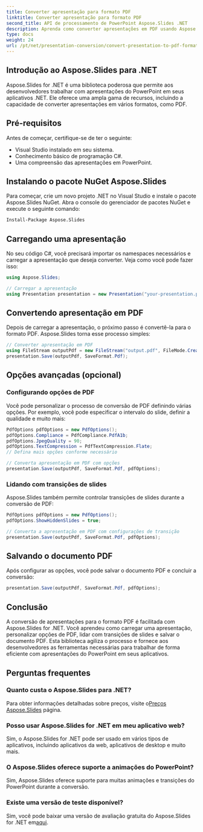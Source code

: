 ```yaml
---
title: Converter apresentação para formato PDF
linktitle: Converter apresentação para formato PDF
second_title: API de processamento de PowerPoint Aspose.Slides .NET
description: Aprenda como converter apresentações em PDF usando Aspose.Slides for .NET. Guia passo a passo com código-fonte. Conversão eficiente e eficaz.
type: docs
weight: 24
url: /pt/net/presentation-conversion/convert-presentation-to-pdf-format/
---
```


## Introdução ao Aspose.Slides para .NET

Aspose.Slides for .NET é uma biblioteca poderosa que permite aos desenvolvedores trabalhar com apresentações do PowerPoint em seus aplicativos .NET. Ele oferece uma ampla gama de recursos, incluindo a capacidade de converter apresentações em vários formatos, como PDF.

## Pré-requisitos

Antes de começar, certifique-se de ter o seguinte:

- Visual Studio instalado em seu sistema.
- Conhecimento básico de programação C#.
- Uma compreensão das apresentações em PowerPoint.

## Instalando o pacote NuGet Aspose.Slides

Para começar, crie um novo projeto .NET no Visual Studio e instale o pacote Aspose.Slides NuGet. Abra o console do gerenciador de pacotes NuGet e execute o seguinte comando:

```bash
Install-Package Aspose.Slides
```

## Carregando uma apresentação

No seu código C#, você precisará importar os namespaces necessários e carregar a apresentação que deseja converter. Veja como você pode fazer isso:

```csharp
using Aspose.Slides;

// Carregar a apresentação
using Presentation presentation = new Presentation("your-presentation.pptx");
```

## Convertendo apresentação em PDF

Depois de carregar a apresentação, o próximo passo é convertê-la para o formato PDF. Aspose.Slides torna esse processo simples:

```csharp
// Converter apresentação em PDF
using FileStream outputPdf = new FileStream("output.pdf", FileMode.Create);
presentation.Save(outputPdf, SaveFormat.Pdf);
```

## Opções avançadas (opcional)

### Configurando opções de PDF

Você pode personalizar o processo de conversão de PDF definindo várias opções. Por exemplo, você pode especificar o intervalo do slide, definir a qualidade e muito mais:

```csharp
PdfOptions pdfOptions = new PdfOptions();
pdfOptions.Compliance = PdfCompliance.PdfA1b;
pdfOptions.JpegQuality = 90;
pdfOptions.TextCompression = PdfTextCompression.Flate;
// Defina mais opções conforme necessário

// Converta apresentação em PDF com opções
presentation.Save(outputPdf, SaveFormat.Pdf, pdfOptions);
```

### Lidando com transições de slides

Aspose.Slides também permite controlar transições de slides durante a conversão de PDF:

```csharp
PdfOptions pdfOptions = new PdfOptions();
pdfOptions.ShowHiddenSlides = true;

// Converta a apresentação em PDF com configurações de transição
presentation.Save(outputPdf, SaveFormat.Pdf, pdfOptions);
```

## Salvando o documento PDF

Após configurar as opções, você pode salvar o documento PDF e concluir a conversão:

```csharp
presentation.Save(outputPdf, SaveFormat.Pdf, pdfOptions);
```

## Conclusão

A conversão de apresentações para o formato PDF é facilitada com Aspose.Slides for .NET. Você aprendeu como carregar uma apresentação, personalizar opções de PDF, lidar com transições de slides e salvar o documento PDF. Esta biblioteca agiliza o processo e fornece aos desenvolvedores as ferramentas necessárias para trabalhar de forma eficiente com apresentações do PowerPoint em seus aplicativos.

## Perguntas frequentes

### Quanto custa o Aspose.Slides para .NET?

Para obter informações detalhadas sobre preços, visite o[Preços Aspose.Slides](https://purchase.aspose.com/admin/pricing/slides/family) página.

### Posso usar Aspose.Slides for .NET em meu aplicativo web?

Sim, o Aspose.Slides for .NET pode ser usado em vários tipos de aplicativos, incluindo aplicativos da web, aplicativos de desktop e muito mais.

### O Aspose.Slides oferece suporte a animações do PowerPoint?

Sim, Aspose.Slides oferece suporte para muitas animações e transições do PowerPoint durante a conversão.

### Existe uma versão de teste disponível?

 Sim, você pode baixar uma versão de avaliação gratuita do Aspose.Slides for .NET em[aqui](https://products.aspose.com/slides/net).